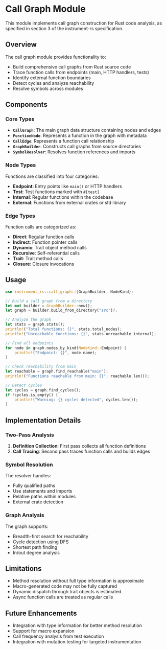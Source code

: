 # Call Graph Module

This module implements call graph construction for Rust code analysis, as specified in section 3 of the instrument-rs specification.

## Overview

The call graph module provides functionality to:
- Build comprehensive call graphs from Rust source code
- Trace function calls from endpoints (main, HTTP handlers, tests)
- Identify external function boundaries
- Detect cycles and analyze reachability
- Resolve symbols across modules

## Components

### Core Types

- **`CallGraph`**: The main graph data structure containing nodes and edges
- **`FunctionNode`**: Represents a function in the graph with metadata
- **`CallEdge`**: Represents a function call relationship
- **`GraphBuilder`**: Constructs call graphs from source directories
- **`SymbolResolver`**: Resolves function references and imports

### Node Types

Functions are classified into four categories:
- **Endpoint**: Entry points like `main()` or HTTP handlers
- **Test**: Test functions marked with `#[test]`
- **Internal**: Regular functions within the codebase
- **External**: Functions from external crates or std library

### Edge Types

Function calls are categorized as:
- **Direct**: Regular function calls
- **Indirect**: Function pointer calls
- **Dynamic**: Trait object method calls
- **Recursive**: Self-referential calls
- **Trait**: Trait method calls
- **Closure**: Closure invocations

## Usage

```rust
use instrument_rs::call_graph::{GraphBuilder, NodeKind};

// Build a call graph from a directory
let mut builder = GraphBuilder::new();
let graph = builder.build_from_directory("src")?;

// Analyze the graph
let stats = graph.stats();
println!("Total functions: {}", stats.total_nodes);
println!("Unreachable functions: {}", stats.unreachable_internal);

// Find all endpoints
for node in graph.nodes_by_kind(NodeKind::Endpoint) {
    println!("Endpoint: {}", node.name);
}

// Check reachability from main
let reachable = graph.find_reachable("main");
println!("Functions reachable from main: {}", reachable.len());

// Detect cycles
let cycles = graph.find_cycles();
if !cycles.is_empty() {
    println!("Warning: {} cycles detected", cycles.len());
}
```

## Implementation Details

### Two-Pass Analysis

1. **Definition Collection**: First pass collects all function definitions
2. **Call Tracing**: Second pass traces function calls and builds edges

### Symbol Resolution

The resolver handles:
- Fully qualified paths
- Use statements and imports
- Relative paths within modules
- External crate detection

### Graph Analysis

The graph supports:
- Breadth-first search for reachability
- Cycle detection using DFS
- Shortest path finding
- In/out degree analysis

## Limitations

- Method resolution without full type information is approximate
- Macro-generated code may not be fully captured
- Dynamic dispatch through trait objects is estimated
- Async function calls are treated as regular calls

## Future Enhancements

- Integration with type information for better method resolution
- Support for macro expansion
- Call frequency analysis from test execution
- Integration with mutation testing for targeted instrumentation